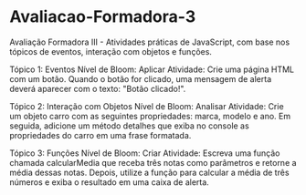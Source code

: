 # Avaliacao-Formadora-3
Avaliação Formadora III - Atividades práticas de JavaScript, com base nos tópicos de eventos, interação com objetos e funções.

Tópico 1: Eventos
Nível de Bloom: Aplicar
Atividade: Crie uma página HTML com um botão. Quando o botão for clicado, uma 
mensagem de alerta deverá aparecer com o texto: "Botão clicado!".

Tópico 2: Interação com Objetos
Nível de Bloom: Analisar
Atividade: Crie um objeto carro com as seguintes propriedades: marca, modelo e ano. 
Em seguida, adicione um método detalhes que exiba no console as propriedades do carro 
em uma frase formatada.

Tópico 3: Funções
Nível de Bloom: Criar
Atividade: Escreva uma função chamada calcularMedia que receba três notas como 
parâmetros e retorne a média dessas notas. Depois, utilize a função para calcular a média 
de três números e exiba o resultado em uma caixa de alerta.

